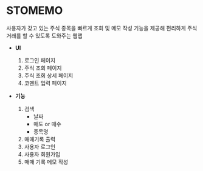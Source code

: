 # STOMEMO
사용자가 갖고 있는 주식 종목을 빠르게 조회 및 메모 작성 기능을 제공해 편리하게 주식거래를 할 수 있도록 도와주는 웹앱

- **UI**
    1. 로그인 페이지
    2. 주식 조회 페이지
    3. 주식 조회 상세 페이지
    4. 코멘트 입력 페이지

- **기능**
    1. 검색
        - 날짜
        - 매도 or 매수
        - 종목명
    2. 매매기록 출력
    3. 사용자 로그인
    4. 사용자 회원가입
    5. 매매 기록 메모 작성

